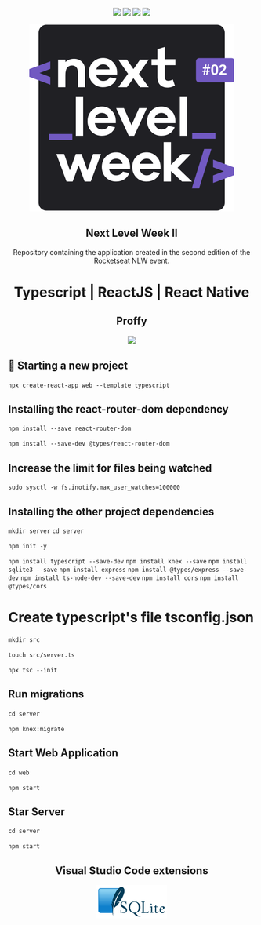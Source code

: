 <p align="center">
    <img src="https://img.shields.io/github/license/MagicalStrangeQuark/NLW2"/>
    <img src="https://img.shields.io/github/last-commit/MagicalStrangeQuark/NLW2"/>
    <img src="https://img.shields.io/github/languages/count/MagicalStrangeQuark/NLW2"/>
    <img src="https://img.shields.io/github/languages/top/MagicalStrangeQuark/NLW2"/>
</p>

<p align="center">
    <img src="logo.svg"/>
</p>

<h2 align="center">
    Next Level Week II
</h2>

<p align="center">
    Repository containing the application created in the second edition of the Rocketseat NLW event.
</p>

<h1 align="center">
    Typescript | ReactJS | React Native 
</h1>

<h2 align="center">
    Proffy
</h2>

<p align="center">
    <img src="https://media.giphy.com/media/cPfjwUZtwArxyHVqjz/giphy.gif">
</p>

## 👺 Starting a new project

`npx create-react-app web --template typescript`

## Installing the react-router-dom dependency

`npm install --save react-router-dom`

`npm install --save-dev @types/react-router-dom`

## Increase the limit for files being watched

`sudo sysctl -w fs.inotify.max_user_watches=100000`

## Installing the other project dependencies

`mkdir server`
`cd server`

`npm init -y`

`npm install typescript --save-dev`
`npm install knex --save`
`npm install sqlite3 --save`
`npm install express`
`npm install @types/express --save-dev`
`npm install ts-node-dev --save-dev`
`npm install cors`
`npm install @types/cors`

# Create typescript's file tsconfig.json

`mkdir src`

`touch src/server.ts`

`npx tsc --init`

## Run migrations

`cd server`

`npm knex:migrate`

## Start Web Application

`cd web`

`npm start`

## Star Server

`cd server`

`npm start`

<h2 align="center">
    Visual Studio Code extensions
</h2>

<p align="center">
    <a href="https://marketplace.visualstudio.com/items?itemName=alexcvzz.vscode-sqlite">
        <img src="SQLite370.svg.png" style="width: 15vw"></img>
    </a>
</p>
